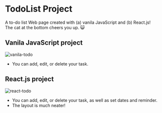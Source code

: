 # TodoList Project
A to-do list Web page created with (a) vanila JavaScript and (b) React.js! The cat at the bottom cheers you up. 😺

## Vanila JavaScript project
![vanila-todo](https://user-images.githubusercontent.com/54295374/144079251-698b1c78-8b8e-45ab-9cda-71a79c90dc3c.gif)
- You can add, edit, or delete your task.

## React.js project
![react-todo](https://user-images.githubusercontent.com/54295374/145052470-a27f3a34-7f77-41a4-a8a3-97905fe377e7.gif)
- You can add, edit, or delete your task, as well as set dates and reminder.
- The layout is much neater!


